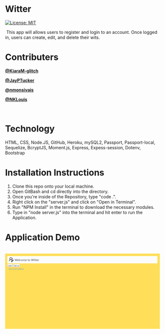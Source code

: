 # Witter
[![License: MIT](https://img.shields.io/badge/License-MIT-yellow.svg)](https://opensource.org/licenses/MIT)
​


​
This app will allows users to register and login to an account. Once logged in, users can create, edit, and delete their wits.
​
# Contributers

​<a href="https://github.com/KiaraM-glitch " target="_blank">**@KiaraM-glitch**</a> 

<a href="https://github.com/JayPTucker " target="_blank">**@JayPTucker**</a> 

<a href="https://github.com/nmonsivais " target="_blank">**@nmonsivais**</a> 

<a href="https://github.com/NKLouis " target="_blank">**@NKLouis**</a> 

​
# Technology

HTML, CSS, Node.JS, GitHub, Heroku, mySQL2, Passport, Passport-local, Sequelize, BcryptJS, Moment.js, Express, Expess-session, Dotenv, Bootstrap
​
# Installation Instructions

1. Clone this repo onto your local machine.
2. Open GitBash and cd directly into the directory.
3. Once you're inside of the Repository, type "code .".
4. Right click on the "server.js" and click on "Open in Terminal".
5. Run "NPM Install" in the terminal to download the necessary modules.
6. Type in "node server.js" into the terminal and hit enter to run the Application.
​
# Application Demo
​
<img src="./public/assets/wittericons/cover.png">
​
​